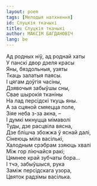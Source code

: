 ```yaml
---
layout: poem
tags: [Мелодыя натхнення]
id: Слуцкія ткачыхі
title: Слуцкія ткачыхі
author: МАКСІМ БАГДАНОВІЧ
lang: be
---
```


Ад родных ніў, ад роднай хаты  
У панскі двор дзеля красы  
Яны, бяздольныя, узяты  
Ткаць залатыя паясы.  
І цягам доўгія часіны,  
Дзявочыя забыўшы сны,  
Свае шырокія тканіны  
На лад персідскі ткуць яны.  
А за сцяной смяецца поле,  
Зіяе неба з-за акна, –  
І думкі мкнуцца мімаволі  
Туды, дзе расцвіла вясна,  
Дзе блішча збожжа ў яснай далі,  
Сінеюць міла васількі,  
Халодным срэбрам ззяюць хвалі  
Між гор ліючайся ракі;  
Цямнее край зубчаты бора...  
І тчэ, забыўшыся, рука  
Заміж персідскага узора,  
Цвяток радзімы васілька.  